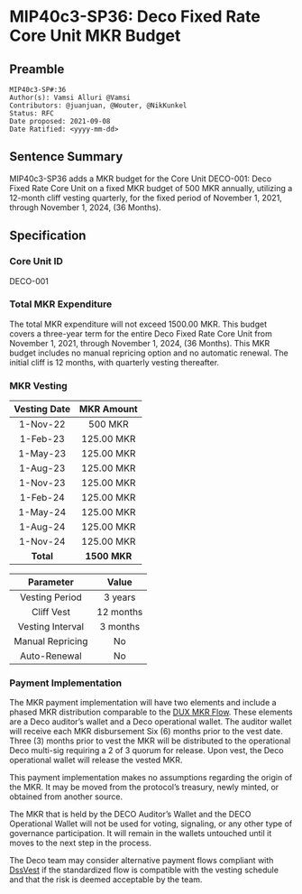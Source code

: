 # MIP40c3-SP36: Deco Fixed Rate Core Unit MKR Budget

## Preamble

```
MIP40c3-SP#:36
Author(s): Vamsi Alluri @Vamsi
Contributors: @juanjuan, @Wouter, @NikKunkel
Status: RFC
Date proposed: 2021-09-08
Date Ratified: <yyyy-mm-dd>

```

## Sentence Summary

MIP40c3-SP36 adds a MKR budget for the Core Unit DECO-001: Deco Fixed Rate Core Unit on a fixed MKR budget of 500 MKR annually, utilizing a 12-month cliff vesting quarterly, for the fixed period of November 1, 2021, through November 1, 2024, (36 Months).

## Specification

### Core Unit ID

DECO-001

### Total MKR Expenditure

The total MKR expenditure will not exceed 1500.00 MKR. This budget covers a three-year term for the entire Deco Fixed Rate Core Unit from November 1, 2021, through November 1, 2024, (36 Months). This MKR budget includes no manual repricing option and no automatic renewal. The initial cliff is 12 months, with quarterly vesting thereafter.

### MKR Vesting

**Vesting Date**|**MKR Amount**
:-----:|:-----:
1-Nov-22|500 MKR
1-Feb-23|125.00 MKR
1-May-23|125.00 MKR
1-Aug-23|125.00 MKR
1-Nov-23|125.00 MKR
1-Feb-24|125.00 MKR
1-May-24|125.00 MKR
1-Aug-24|125.00 MKR
1-Nov-24|125.00 MKR
**Total**|**1500 MKR**

**Parameter**|**Value**
:-----:|:-----:
Vesting Period|3 years
Cliff Vest|12 months
Vesting Interval|3 months
Manual Repricing|No
Auto-Renewal|No

### Payment Implementation

The MKR payment implementation will have two elements and include a phased MKR distribution comparable to the [DUX MKR Flow](https://forum.makerdao.com/t/mip40c3-sp27-development-ux-core-unit-mkr-budget-dux-001/9777). These elements are a Deco auditor’s wallet and a Deco operational wallet. The auditor wallet will receive each MKR disbursement Six (6) months prior to the vest date. Three (3) months prior to vest the MKR will be distributed to the operational Deco multi-sig requiring a 2 of 3 quorum for release. Upon vest, the Deco operational wallet will release the vested MKR. 

This payment implementation makes no assumptions regarding the origin of the MKR. It may be moved from the protocol’s treasury, newly minted, or obtained from another source.

The MKR that is held by the DECO Auditor’s Wallet and the DECO Operational Wallet will not be used for voting, signaling, or any other type of governance participation. It will remain in the wallets untouched until it moves to the next step in the process.

The Deco team may consider alternative payment flows compliant with [DssVest](https://forum.makerdao.com/t/mip-54-dssvest/8025) if the standardized flow is compatible with the vesting schedule and that the risk is deemed acceptable by the team.